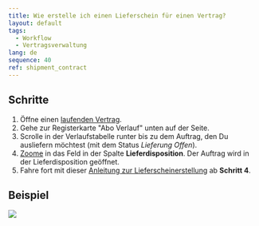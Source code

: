 ```yaml
---
title: Wie erstelle ich einen Lieferschein für einen Vertrag?
layout: default
tags:
  - Workflow
  - Vertragsverwaltung
lang: de
sequence: 40
ref: shipment_contract
---
```


## Schritte
1. Öffne einen [laufenden Vertrag](Vertrag_erfassen).
1. Gehe zur Registerkarte "Abo Verlauf" unten auf der Seite.
1. Scrolle in der Verlaufstabelle runter bis zu dem Auftrag, den Du ausliefern möchtest (mit dem Status *Lieferung Offen*).
1. [Zoome](Zoomen_in_Tabellenfeld) in das Feld in der Spalte **Lieferdisposition**. Der Auftrag wird in der Lieferdisposition geöffnet.
1. Fahre fort mit dieser [Anleitung zur Lieferscheinerstellung](Zu_Auftrag_Lieferschein_erstellen) ab **Schritt 4**.

## Beispiel
![](assets/Zu_Vertrag_Lieferschein_erstellen.gif)
